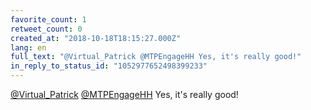 ```yaml
---
favorite_count: 1
retweet_count: 0
created_at: "2018-10-18T18:15:27.000Z"
lang: en
full_text: "@Virtual_Patrick @MTPEngageHH Yes, it's really good!"
in_reply_to_status_id: "1052977652498399233"
---
```


[@Virtual_Patrick](https://twitter.com/Virtual_Patrick)
[@MTPEngageHH](https://twitter.com/MTPEngageHH) Yes, it's really good!
